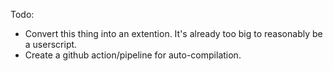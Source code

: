 Todo:
 * Convert this thing into an extention. It's already too big to reasonably be a userscript.
 * Create a github action/pipeline for auto-compilation.